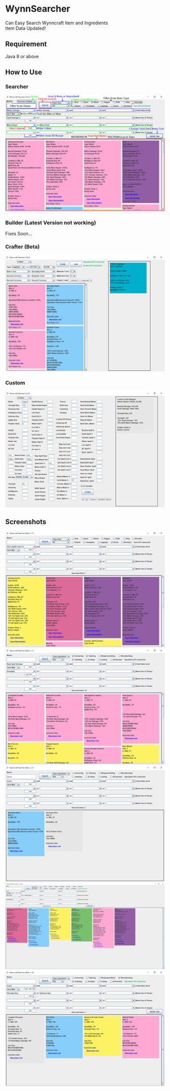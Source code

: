 # WynnSearcher
Can Easy Search Wynncraft Item and Ingredients  
Item Data Updated!

## Requirement
Java 8 or above

## How to Use
### Searcher
![](readme_pictures/how_to_use.png)

### Builder (Latest Version not working)
Fixes Soon...

### Crafter (Beta)
![](readme_pictures/how_to_use_3.png)

### Custom
![](readme_pictures/how_to_use_4.png)

## Screenshots
![](readme_pictures/search_1.png)
![](readme_pictures/search_2.png)
![](readme_pictures/search_3.png)
![](readme_pictures/search_4.png)
![](readme_pictures/search_5.png)
